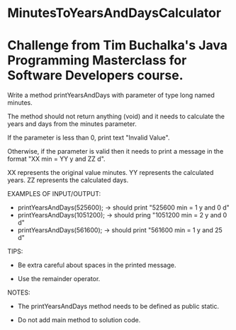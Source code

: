 # MinutesToYearsAndDaysCalculator
# Challenge from Tim Buchalka's Java Programming Masterclass for Software Developers course.

Write a method printYearsAndDays with parameter of type long named minutes.

The method should not return anything (void) and it needs to calculate the years and days from
the minutes parameter.

If the parameter is less than 0, print text "Invalid Value".

Otherwise, if the parameter is valid then it needs to print a message in the format "XX min = YY y
and ZZ d".

XX represents the original value minutes.
YY represents the calculated years.
ZZ represents the calculated days.

EXAMPLES OF INPUT/OUTPUT:

  * printYearsAndDays(525600); -> should print "525600 min = 1 y and 0 d"
  * printYearsAndDays(1051200); -> should pring "1051200 min = 2 y and 0 d"
  * printYearsAndDays(561600); -> should print "561600 min = 1 y and 25 d"
  
TIPS:

  * Be extra careful about spaces in the printed message.
  
  * Use the remainder operator.
  
NOTES:

  * The printYearsAndDays method needs to be defined as public static.
  
  * Do not add main method to solution code.
